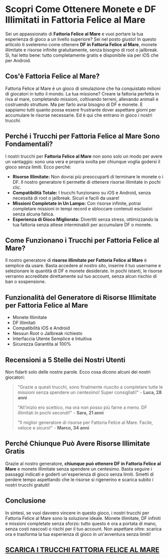# Scopri Come Ottenere Monete e DF Illimitati in Fattoria Felice al Mare

Sei un appassionato di **Fattoria Felice al Mare** e vuoi portare la tua esperienza di gioco a un livello superiore? Sei nel posto giusto! In questo articolo ti sveleremo come ottenere **DF in Fattoria Felice al Mare**, monete illimitate e risorse infinite gratuitamente, senza bisogno di root o jailbreak. Sì, hai letto bene: tutto completamente gratis e disponibile sia per iOS che per Android.

## Cos'è Fattoria Felice al Mare?

Fattoria Felice al Mare è un gioco di simulazione che ha conquistato milioni di giocatori in tutto il mondo. La tua missione? Creare la fattoria perfetta in riva al mare, completando missioni, coltivando terreni, allevando animali e costruendo strutture. Ma per farlo avrai bisogno di DF e monete. E sappiamo tutti quanto possa essere frustrante dover aspettare giorni per accumulare le risorse necessarie. Ed è qui che entrano in gioco i nostri trucchi.

## Perché i Trucchi per Fattoria Felice al Mare Sono Fondamentali?

I nostri trucchi per **Fattoria Felice al Mare** non sono solo un modo per avere un vantaggio: sono una vera e propria svolta per chiunque voglia godersi il gioco senza limiti. Ecco perché:

*   **Risorse Illimitate:** Non dovrai più preoccuparti di terminare le monete o i DF. Il nostro generatore ti permette di ottenere risorse illimitate in pochi clic.
*   **Compatibilità Totale:** I trucchi funzionano su iOS e Android, senza necessità di root o jailbreak. Sicuri e facili da usare!
*   **Missioni Completate in Un Lampo:** Con risorse infinite, potrai completare missioni in tempi record e sbloccare contenuti esclusivi senza alcuna fatica.
*   **Esperienza di Gioco Migliorata:** Divertiti senza stress, ottimizzando la tua fattoria senza attese interminabili per accumulare DF o monete.

## Come Funzionano i Trucchi per Fattoria Felice al Mare?

Il nostro generatore di **risorse illimitate per Fattoria Felice al Mare** è semplice da usare. Basta accedere al nostro sito, inserire il tuo username e selezionare le quantità di DF e monete desiderate. In pochi istanti, le risorse verranno accreditate direttamente sul tuo account, senza alcun rischio di ban o sospensione.

## Funzionalità del Generatore di Risorse Illimitate per Fattoria Felice al Mare

*   Monete Illimitate
*   DF Illimitati
*   Compatibilità iOS e Android
*   Nessun Root o Jailbreak richiesto
*   Interfaccia Utente Semplice e Intuitiva
*   Sicurezza Garantita al 100%

## Recensioni a 5 Stelle dei Nostri Utenti

Non fidarti solo delle nostre parole. Ecco cosa dicono alcuni dei nostri giocatori:

> "Grazie a questi trucchi, sono finalmente riuscito a completare tutte le missioni senza spendere un centesimo! Super consigliati!" - **Luca, 28 anni**
> 
> "All'inizio ero scettico, ma ora non posso più farne a meno. DF illimitati in pochi secondi!" - **Sara, 21 anni**
> 
> "Il miglior generatore di risorse per Fattoria Felice al Mare. Facile, veloce e sicuro!" - **Marco, 34 anni**

## Perché Chiunque Può Avere Risorse Illimitate Gratis

Grazie al nostro generatore, **chiunque può ottenere DF in Fattoria Felice al Mare** e monete illimitate senza spendere un centesimo. Basta seguire i passaggi indicati e goderti un'esperienza di gioco senza limiti. Smetti di perdere tempo aspettando che le risorse si rigenerino e scarica subito i nostri trucchi gratuiti!

## Conclusione

In sintesi, se vuoi davvero vincere in questo gioco, i nostri trucchi per Fattoria Felice al Mare sono la soluzione ideale. Monete illimitate, DF infiniti e missioni completate senza sforzo: tutto questo è ora a portata di mano, senza costi nascosti o rischi per il tuo account. Non aspettare oltre: scarica ora e trasforma la tua esperienza di gioco in un'avventura senza limiti!

## [SCARICA I TRUCCHI FATTORIA FELICE AL MARE](https://scaricasubitoveloceitagratis.click/scaricadownload.html)
